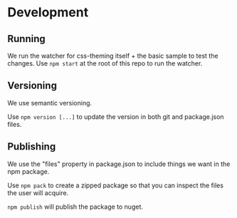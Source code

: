 # Development

## Running

We run the watcher for css-theming itself + the basic sample to test the changes. Use `npm start` at the root of this repo to run the watcher.

## Versioning

We use semantic versioning.

Use `npm version [...]` to update the version in both git and package.json files.

## Publishing

We use the "files" property in package.json to include things we want in the npm package.

Use `npm pack` to create a zipped package so that you can inspect the files the user will acquire.

`npm publish` will publish the package to nuget.
